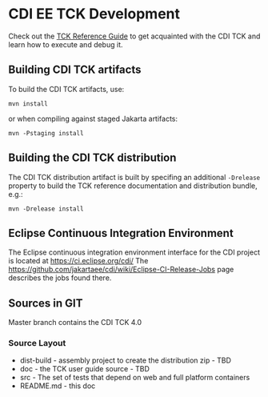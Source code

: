 # CDI EE TCK Development


Check out the [TCK Reference Guide](https://jakartaee.github.io/cdi-tck/) to get acquainted with the CDI TCK and learn how to execute and debug it.

## Building CDI TCK artifacts
To build the CDI TCK artifacts, use:

`mvn install`

or when compiling against staged Jakarta artifacts:

`mvn -Pstaging install`

## Building the CDI TCK distribution
The CDI TCK distribution artifact is built by specifing an additional `-Drelease` property to build the TCK reference
documentation and distribution bundle, e.g.:

`mvn -Drelease install`

## Eclipse Continuous Integration Environment
The Eclipse continuous integration environment interface for the CDI project is located at https://ci.eclipse.org/cdi/
The https://github.com/jakartaee/cdi/wiki/Eclipse-CI-Release-Jobs page describes the jobs found there.

## Sources in GIT

Master branch contains the CDI TCK 4.0

### Source Layout

* dist-build - assembly project to create the distribution zip - TBD
* doc - the TCK user guide source - TBD
* src - The set of tests that depend on web and full platform containers
* README.md - this doc
